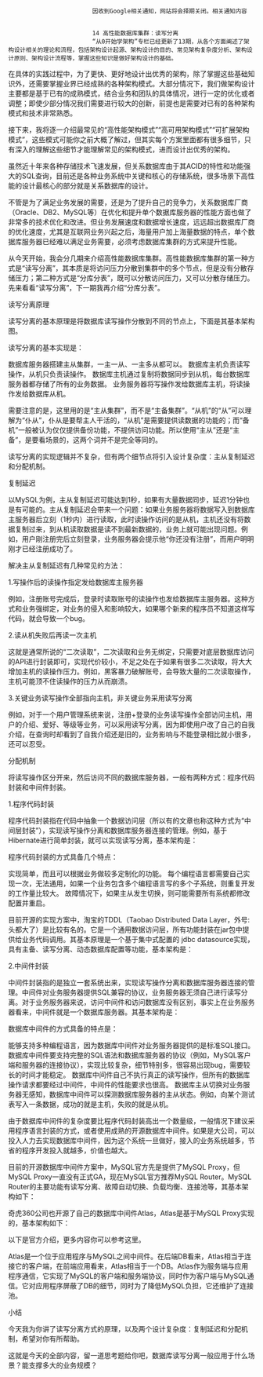 
                            
                            因收到Google相关通知，网站将会择期关闭。相关通知内容
                            
                            
                            14 高性能数据库集群：读写分离
                            “从0开始学架构”专栏已经更新了13期，从各个方面阐述了架构设计相关的理论和流程，包括架构设计起源、架构设计的目的、常见架构复杂度分析、架构设计原则、架构设计流程等，掌握这些知识是做好架构设计的基础。

在具体的实践过程中，为了更快、更好地设计出优秀的架构，除了掌握这些基础知识外，还需要掌握业界已经成熟的各种架构模式。大部分情况下，我们做架构设计主要都是基于已有的成熟模式，结合业务和团队的具体情况，进行一定的优化或者调整；即使少部分情况我们需要进行较大的创新，前提也是需要对已有的各种架构模式和技术非常熟悉。

接下来，我将逐一介绍最常见的“高性能架构模式”“高可用架构模式”“可扩展架构模式”，这些模式可能你之前大概了解过，但其实每个方案里面都有很多细节，只有深入的理解这些细节才能理解常见的架构模式，进而设计出优秀的架构。

虽然近十年来各种存储技术飞速发展，但关系数据库由于其ACID的特性和功能强大的SQL查询，目前还是各种业务系统中关键和核心的存储系统，很多场景下高性能的设计最核心的部分就是关系数据库的设计。

不管是为了满足业务发展的需要，还是为了提升自己的竞争力，关系数据库厂商（Oracle、DB2、MySQL等）在优化和提升单个数据库服务器的性能方面也做了非常多的技术优化和改进。但业务发展速度和数据增长速度，远远超出数据库厂商的优化速度，尤其是互联网业务兴起之后，海量用户加上海量数据的特点，单个数据库服务器已经难以满足业务需要，必须考虑数据库集群的方式来提升性能。

从今天开始，我会分几期来介绍高性能数据库集群。高性能数据库集群的第一种方式是“读写分离”，其本质是将访问压力分散到集群中的多个节点，但是没有分散存储压力；第二种方式是“分库分表”，既可以分散访问压力，又可以分散存储压力。先来看看“读写分离”，下一期我再介绍“分库分表”。

读写分离原理

读写分离的基本原理是将数据库读写操作分散到不同的节点上，下面是其基本架构图。



读写分离的基本实现是：


数据库服务器搭建主从集群，一主一从、一主多从都可以。
数据库主机负责读写操作，从机只负责读操作。
数据库主机通过复制将数据同步到从机，每台数据库服务器都存储了所有的业务数据。
业务服务器将写操作发给数据库主机，将读操作发给数据库从机。


需要注意的是，这里用的是“主从集群”，而不是“主备集群”。“从机”的“从”可以理解为“仆从”，仆从是要帮主人干活的，“从机”是需要提供读数据的功能的；而“备机”一般被认为仅仅提供备份功能，不提供访问功能。所以使用“主从”还是“主备”，是要看场景的，这两个词并不是完全等同的。

读写分离的实现逻辑并不复杂，但有两个细节点将引入设计复杂度：主从复制延迟和分配机制。

复制延迟

以MySQL为例，主从复制延迟可能达到1秒，如果有大量数据同步，延迟1分钟也是有可能的。主从复制延迟会带来一个问题：如果业务服务器将数据写入到数据库主服务器后立刻（1秒内）进行读取，此时读操作访问的是从机，主机还没有将数据复制过来，到从机读取数据是读不到最新数据的，业务上就可能出现问题。例如，用户刚注册完后立刻登录，业务服务器会提示他“你还没有注册”，而用户明明刚才已经注册成功了。

解决主从复制延迟有几种常见的方法：

1.写操作后的读操作指定发给数据库主服务器

例如，注册账号完成后，登录时读取账号的读操作也发给数据库主服务器。这种方式和业务强绑定，对业务的侵入和影响较大，如果哪个新来的程序员不知道这样写代码，就会导致一个bug。

2.读从机失败后再读一次主机

这就是通常所说的“二次读取”，二次读取和业务无绑定，只需要对底层数据库访问的API进行封装即可，实现代价较小，不足之处在于如果有很多二次读取，将大大增加主机的读操作压力。例如，黑客暴力破解账号，会导致大量的二次读取操作，主机可能顶不住读操作的压力从而崩溃。

3.关键业务读写操作全部指向主机，非关键业务采用读写分离

例如，对于一个用户管理系统来说，注册+登录的业务读写操作全部访问主机，用户的介绍、爱好、等级等业务，可以采用读写分离，因为即使用户改了自己的自我介绍，在查询时却看到了自我介绍还是旧的，业务影响与不能登录相比就小很多，还可以忍受。

分配机制

将读写操作区分开来，然后访问不同的数据库服务器，一般有两种方式：程序代码封装和中间件封装。

1.程序代码封装

程序代码封装指在代码中抽象一个数据访问层（所以有的文章也称这种方式为“中间层封装”），实现读写操作分离和数据库服务器连接的管理。例如，基于Hibernate进行简单封装，就可以实现读写分离，基本架构是：



程序代码封装的方式具备几个特点：


实现简单，而且可以根据业务做较多定制化的功能。
每个编程语言都需要自己实现一次，无法通用，如果一个业务包含多个编程语言写的多个子系统，则重复开发的工作量比较大。
故障情况下，如果主从发生切换，则可能需要所有系统都修改配置并重启。


目前开源的实现方案中，淘宝的TDDL（Taobao Distributed Data Layer，外号:头都大了）是比较有名的。它是一个通用数据访问层，所有功能封装在jar包中提供给业务代码调用。其基本原理是一个基于集中式配置的 jdbc datasource实现，具有主备、读写分离、动态数据库配置等功能，基本架构是：



2.中间件封装

中间件封装指的是独立一套系统出来，实现读写操作分离和数据库服务器连接的管理。中间件对业务服务器提供SQL兼容的协议，业务服务器无须自己进行读写分离。对于业务服务器来说，访问中间件和访问数据库没有区别，事实上在业务服务器看来，中间件就是一个数据库服务器。其基本架构是：



数据库中间件的方式具备的特点是：


能够支持多种编程语言，因为数据库中间件对业务服务器提供的是标准SQL接口。
数据库中间件要支持完整的SQL语法和数据库服务器的协议（例如，MySQL客户端和服务器的连接协议），实现比较复杂，细节特别多，很容易出现bug，需要较长的时间才能稳定。
数据库中间件自己不执行真正的读写操作，但所有的数据库操作请求都要经过中间件，中间件的性能要求也很高。
数据库主从切换对业务服务器无感知，数据库中间件可以探测数据库服务器的主从状态。例如，向某个测试表写入一条数据，成功的就是主机，失败的就是从机。


由于数据库中间件的复杂度要比程序代码封装高出一个数量级，一般情况下建议采用程序语言封装的方式，或者使用成熟的开源数据库中间件。如果是大公司，可以投入人力去实现数据库中间件，因为这个系统一旦做好，接入的业务系统越多，节省的程序开发投入就越多，价值也越大。

目前的开源数据库中间件方案中，MySQL官方先是提供了MySQL Proxy，但MySQL Proxy一直没有正式GA，现在MySQL官方推荐MySQL Router。MySQL Router的主要功能有读写分离、故障自动切换、负载均衡、连接池等，其基本架构如下：



奇虎360公司也开源了自己的数据库中间件Atlas，Atlas是基于MySQL Proxy实现的，基本架构如下：



以下是官方介绍，更多内容你可以参考这里。


Atlas是一个位于应用程序与MySQL之间中间件。在后端DB看来，Atlas相当于连接它的客户端，在前端应用看来，Atlas相当于一个DB。Atlas作为服务端与应用程序通信，它实现了MySQL的客户端和服务端协议，同时作为客户端与MySQL通信。它对应用程序屏蔽了DB的细节，同时为了降低MySQL负担，它还维护了连接池。


小结

今天我为你讲了读写分离方式的原理，以及两个设计复杂度：复制延迟和分配机制，希望对你有所帮助。

这就是今天的全部内容，留一道思考题给你吧，数据库读写分离一般应用于什么场景？能支撑多大的业务规模？

                        
                        
                            